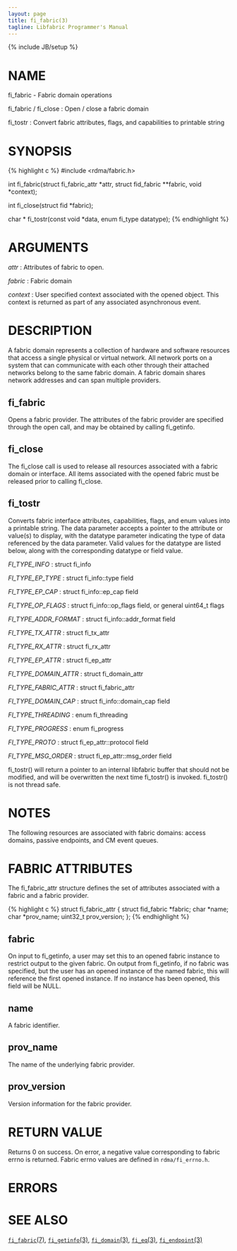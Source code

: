 ```yaml
---
layout: page
title: fi_fabric(3)
tagline: Libfabric Programmer's Manual
---
```

{% include JB/setup %}

# NAME

fi_fabric \- Fabric domain operations

fi_fabric / fi_close
: Open / close a fabric domain

fi_tostr
: Convert fabric attributes, flags, and capabilities to printable string

# SYNOPSIS

{% highlight c %}
#include <rdma/fabric.h>

int fi_fabric(struct fi_fabric_attr *attr,
    struct fid_fabric **fabric, void *context);

int fi_close(struct fid *fabric);

char * fi_tostr(const void *data, enum fi_type datatype);
{% endhighlight %}

# ARGUMENTS

*attr*
: Attributes of fabric to open.

*fabric*
: Fabric domain

*context*
: User specified context associated with the opened object.  This
  context is returned as part of any associated asynchronous event.

# DESCRIPTION

A fabric domain represents a collection of hardware and software
resources that access a single physical or virtual network.  All
network ports on a system that can communicate with each other through
their attached networks belong to the same fabric domain.  A fabric
domain shares network addresses and can span multiple providers.

## fi_fabric

Opens a fabric provider.  The attributes of the fabric provider are
specified through the open call, and may be obtained by calling
fi_getinfo.

## fi_close

The fi_close call is used to release all resources associated with a
fabric domain or interface.  All items associated with the opened
fabric must be released prior to calling fi_close.

## fi_tostr

Converts fabric interface attributes, capabilities, flags, and enum
values into a printable string.  The data parameter accepts a pointer
to the attribute or value(s) to display, with the datatype parameter
indicating the type of data referenced by the data parameter.  Valid
values for the datatype are listed below, along with the corresponding
datatype or field value.

*FI_TYPE_INFO*
: struct fi_info

*FI_TYPE_EP_TYPE*
: struct fi_info::type field

*FI_TYPE_EP_CAP*
: struct fi_info::ep_cap field

*FI_TYPE_OP_FLAGS*
: struct fi_info::op_flags field, or general uint64_t flags

*FI_TYPE_ADDR_FORMAT*
: struct fi_info::addr_format field

*FI_TYPE_TX_ATTR*
: struct fi_tx_attr

*FI_TYPE_RX_ATTR*
: struct fi_rx_attr

*FI_TYPE_EP_ATTR*
: struct fi_ep_attr

*FI_TYPE_DOMAIN_ATTR*
: struct fi_domain_attr

*FI_TYPE_FABRIC_ATTR*
: struct fi_fabric_attr

*FI_TYPE_DOMAIN_CAP*
: struct fi_info::domain_cap field

*FI_TYPE_THREADING*
: enum fi_threading

*FI_TYPE_PROGRESS*
: enum fi_progress

*FI_TYPE_PROTO*
: struct fi_ep_attr::protocol field

*FI_TYPE_MSG_ORDER*
: struct fi_ep_attr::msg_order field

fi_tostr() will return a pointer to an internal libfabric buffer that
should not be modified, and will be overwritten the next time
fi_tostr() is invoked.  fi_tostr() is not thread safe.

# NOTES

The following resources are associated with fabric domains: access
domains, passive endpoints, and CM event queues.

# FABRIC ATTRIBUTES

The fi_fabric_attr structure defines the set of attributes associated
with a fabric and a fabric provider.

{% highlight c %}
struct fi_fabric_attr {
	struct fid_fabric *fabric;
	char              *name;
	char              *prov_name;
	uint32_t          prov_version;
};
{% endhighlight %}

## fabric

On input to fi_getinfo, a user may set this to an opened fabric
instance to restrict output to the given fabric.  On output from
fi_getinfo, if no fabric was specified, but the user has an opened
instance of the named fabric, this will reference the first opened
instance.  If no instance has been opened, this field will be NULL.

## name

A fabric identifier.

## prov_name

The name of the underlying fabric provider.

## prov_version

Version information for the fabric provider.

# RETURN VALUE

Returns 0 on success. On error, a negative value corresponding to
fabric errno is returned. Fabric errno values are defined in
`rdma/fi_errno.h`.

# ERRORS


# SEE ALSO

[`fi_fabric`(7)](fi_fabric.7.html),
[`fi_getinfo`(3)](fi_getinfo.3.html),
[`fi_domain`(3)](fi_domain.3.html),
[`fi_eq`(3)](fi_eq.3.html),
[`fi_endpoint`(3)](fi_endpoint.3.html)
